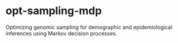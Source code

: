 # opt-sampling-mdp
Optimizing genomic sampling for demographic and epidemiological inferences using Markov decision processes.
